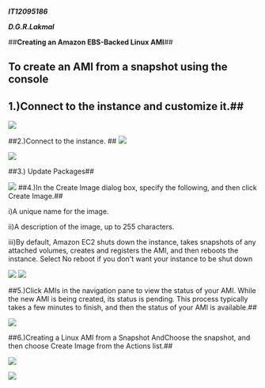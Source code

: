 ***IT12095186***

***D.G.R.Lakmal***


##**Creating an Amazon EBS-Backed Linux AMI**##

## To create an AMI from a snapshot using the console ##

## 1.)Connect to the instance and customize it.##

![](https://scontent-ams3-1.xx.fbcdn.net/hphotos-xpt1/v/t1.0-9/11704873_852180591518653_971606378980423061_n.jpg?oh=88d30edf10dd2d3d9b7d4d3d86a8b731&oe=5610C398)

##2.)Connect to the instance. ##
![](https://scontent-ams3-1.xx.fbcdn.net/hphotos-xft1/v/t1.0-9/11745912_852180601518652_8302369604227302472_n.jpg?oh=29c26c6691316cf43283cfbd6e6345ab&oe=56572012)

![](https://scontent-ams3-1.xx.fbcdn.net/hphotos-xtp1/v/t1.0-9/11178214_852180614851984_3774767567805320561_n.jpg?oh=3437c35b9c9019af4c962349c7f9407f&oe=5610BF3D)

##3.) Update Packages##

![](https://scontent-ams3-1.xx.fbcdn.net/hphotos-xap1/v/t1.0-9/11233079_852180624851983_5919456529173470653_n.jpg?oh=496c770473a65a8e33721b1a5a5bbacd&oe=5647A470)
##4.)In the Create Image dialog box, specify the following, and then click Create Image.##

i)A unique name for the image.

ii)A description of the image, up to 255 characters.

iii)By default, Amazon EC2 shuts down the instance, takes snapshots of any attached volumes, creates and registers the AMI, and then reboots the instance. Select No reboot if you don't want your instance to be shut down

![](https://scontent-ams3-1.xx.fbcdn.net/hphotos-xpt1/v/t1.0-9/11247807_852180671518645_4696819946203233064_n.jpg?oh=7f1a788c12619f94806dbfa7d876d14e&oe=56434F3E)
![](https://scontent-ams3-1.xx.fbcdn.net/hphotos-xfp1/v/t1.0-9/11800007_852180701518642_5413380890447859351_n.jpg?oh=f231ec0029578575120895abb260589b&oe=5640D778)

##5.)Click AMIs in the navigation pane to view the status of your AMI. While the new AMI is being created, its status is pending. This process typically takes a few minutes	to finish, and then the status of your AMI is available.##

![](https://scontent-ams3-1.xx.fbcdn.net/hphotos-xft1/v/t1.0-9/11745872_852180791518633_7275030671559409688_n.jpg?oh=1f7687842e389f30c1a75ecfc47db879&oe=564BF6CE)

##6.)Creating a Linux AMI from a Snapshot AndChoose the snapshot, and then choose Create Image from the Actions list.##

![](https://scontent-ams3-1.xx.fbcdn.net/hphotos-xtf1/v/t1.0-9/11755832_852180888185290_2912174214950590652_n.jpg?oh=2277fa2873e610f760a1386af40e72ad&oe=564C16CC)


![](https://scontent-ams3-1.xx.fbcdn.net/hphotos-xat1/v/t1.0-9/11223900_852180898185289_6597555950569555044_n.jpg?oh=7366708a75efaf26fb264eecdd7bb47d&oe=5616D902)